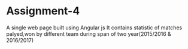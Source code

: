 # Assignment-4
A single web page built using Angular js 
It contains statistic of matches palyed,won by different team during span of two year(2015/2016 & 2016/2017)
